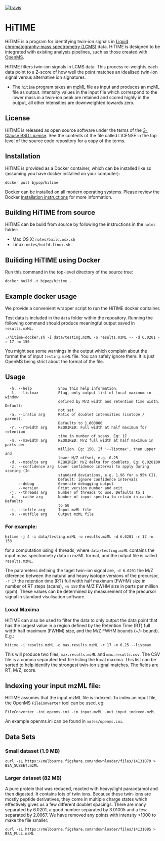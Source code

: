 [![travis](https://travis-ci.org/bjpop/HiTIME-CPP.svg?branch=master)](https://travis-ci.org/bjpop/HiTIME-CPP)

# HiTIME

HiTIME is a program for identifying twin-ion signals in
[Liquid chromatography-mass spectrometry (LCMS)](https://en.wikipedia.org/wiki/Liquid_chromatography%E2%80%93mass_spectrometry) data. 
HiTIME is designed to be integrated with existing analysis pipelines, such as those 
created with [OpenMS](https://www.openms.de/). 

HiTIME filters twin-ion signals in LCMS data. This process re-weights each data point to a Z-score of how well the point matches an idealised twin-ion signal versus alternative ion signatures.

  * The `hitime` program takes an [mzML](https://en.wikipedia.org/wiki/Mass_spectrometry_data_format#mzML) file as input and produces an mzML file as output. Intentsity values in the input file which correspond to the lower mass in a twin-ion peak are retained and scored highly in the output, all other intensities are downweighted towards zero.

## License

HiTIME is released as open source software under the terms of the [3-Clause BSD License](https://opensource.org/licenses/BSD-3-Clause).
See the contents of the file called LICENSE in the top level of the source
code repository for a copy of the terms.

## Installation

HiTIME is provided as a Docker container, which can be installed like so (assuming you have docker installed on your computer):

```
docker pull bjpop/hitime
```

Docker can be installed on all modern operating systems. Please review the Docker [installation instructions](https://docs.docker.com/engine/installation/) for more information.

## Building HiTIME from source 

HiTIME can be build from source by following the instructions in the `notes` folder:

 * Mac OS X: `notes/build.osx.sh`
 * Linux: `notes/build.linux.sh`

## Builiding HiTIME using Docker

Run this command in the top-level directory of the source tree:

```
docker build -t bjpop/hitime .
```

## Example docker usage 

We provide a convenient wrapper script to run the HiTIME docker container.

Test data is included in the `data` folder within the repository. Running the following command
should produce meaningful output saved in `results.mzML`. 

```
./hitime-docker.sh -i data/testing.mzML -o results.mzML -- -d 6.0201 -r 17 -m 150
```

You might see some warnings in the output which complain about the format the of input `testing.mzML` file. You can
safely ignore them. It is just OpenMS being strict about the format of the file. 

## Usage

```
  -h, --help            Show this help information.
  -l, --listmax         Flag, only output list of local maximum in window
                        defined by M/Z width and retention time width. Default:
                        not set
  -a, --iratio arg      Ratio of doublet intensities (isotope / parent).
                        Defaults to 1.000000
  -r, --rtwidth arg     REQUIRED: Full width at half maximum for retention
                        time in number of scans. Eg: 17
  -m, --mzwidth arg     REQUIRED: M/Z full width at half maximum in parts per
                        million. Eg: 150. If '--listmax', then upper and
                        lower M/Z offset, e.g. 0.25
  -d, --mzdelta arg     REQUIRED: M/Z delta for doublets. Eg: 6.020100
  -z, --confidence arg  Lower confidence interval to apply during scoring (In
                        standard deviations, e.g. 1.96 for a 95% CI).
                        Default: ignore confidence intervals
      --debug           Generate debugging output
      --version         Print version number and exit
  -j, --threads arg     Number of threads to use. Defaults to 1
  -c, --cache arg       Number of input spectra to retain in cache. Defaults
                        to 50
  -i, --infile arg      Input mzML file
  -o, --outfile arg     Output mzML file
```

### For example:

```
hitime -j 4 -i data/testing.mzML -o results.mzML -d 6.0201 -r 17 -m 150
```

for a computation using 4 threads, where `data/testing.mzML` contains the input mass spectrometry data in mzML format, and the output file is called `results.mzML`.

The parameters defining the taget twin-ion signal are, `-d 6.0201` the M/Z diference between the natural and heavy isotope versions of the precursor, `-r 17` the retention time (RT) full width half maximum (FWHM) size in number of RT steps (scans), `-m 150` the M/Z FWHM size in parts per million (ppm).  These values can be determined by measurement of the precursor signal in standard visulisation software.

### Local Maxima
HITIME can also be used to filter the data to only output the data point that has the largest value in a region defined by the Retention Time (RT) full width half maximum (FWHM) size, and the M/Z FWHM bounds (+/- bound).  E.g.:

```
hitime -i results.mzML -o max.results.mzML -r 17 -m 0.25 --listmax
```
This will produce two files, `max.results.mzML` and `max.results.csv`.  The CSV file is a comma separated text file listing the local maxima.  This list can be sorted to help identify the strongest twin-ion signal matches.  The fields are RT, M/Z, score.

## Indexing your input mzML file:

HITIME assumes that the input mzML file is indexed.  To index an input file, the OpenMS `FileConverter` tool can be used, eg:

```
FileConverter -ini openms.ini -in input.mzML -out input_indexed.mzML
```

An example openms.ini can be found in `notes/openms.ini`.

## Data Sets

### Small dataset (1.9 MB)
```
curl -sL https://melbourne.figshare.com/ndownloader/files/14131079 > BSA_SUBSET.mzML
```

### Larger dataset (82 MB)

A pure protein that was reduced, reacted with heavy/light paracetamol and then digested. It contains lots of twin ions. Because these twin-ions are mostly peptide derivatives, they come in multiple charge states which effectively gives us a few different doublet spacings. There are many separated by 6.0201, a good number separated by 3.01005 and a few separated by 2.0067. We have removed any points with intensity <1000 to make the file smaller.

```
curl -sL https://melbourne.figshare.com/ndownloader/files/14131085 > BSA_FULL.mzML
```

